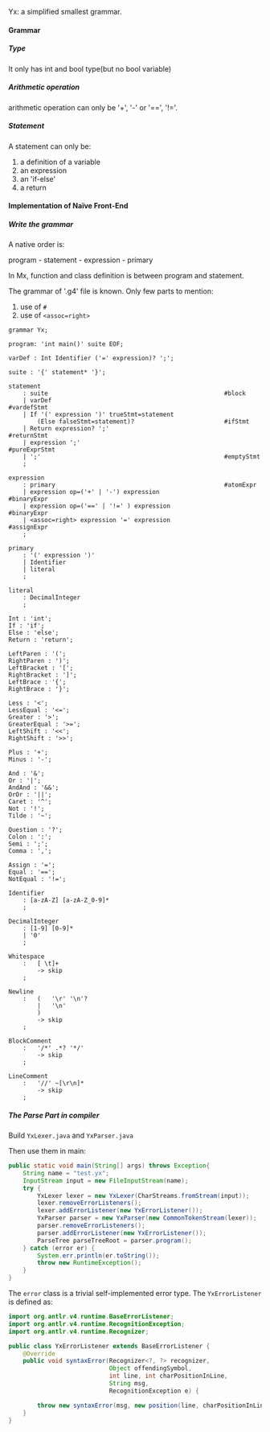Yx: a simplified smallest grammar. 

#### Grammar

##### Type

It only has int and bool type(but no bool variable)

##### Arithmetic operation

arithmetic operation can only be '+', '-' or '==', '!='. 

##### Statement

A statement can only be:

1. a definition of a variable
2. an expression
3. an 'if-else' 
4. a return

#### Implementation of Naïve Front-End

##### Write the grammar

A native order is: 

program - statement - expression - primary

In Mx, function and class definition is between program and statement. 

The grammar of '.g4' file is known. Only few parts to mention:

1. use of ```#```
2. use of ```<assoc=right>```

```Antlr4
grammar Yx;

program: 'int main()' suite EOF;

varDef : Int Identifier ('=' expression)? ';';

suite : '{' statement* '}';

statement
    : suite                                                 #block
    | varDef                                                #vardefStmt
    | If '(' expression ')' trueStmt=statement 
        (Else falseStmt=statement)?                         #ifStmt
    | Return expression? ';'                                #returnStmt
    | expression ';'                                        #pureExprStmt
    | ';'                                                   #emptyStmt
    ;

expression
    : primary                                               #atomExpr
    | expression op=('+' | '-') expression                  #binaryExpr
    | expression op=('==' | '!=' ) expression               #binaryExpr
    | <assoc=right> expression '=' expression               #assignExpr
    ;

primary
    : '(' expression ')'
    | Identifier 
    | literal 
    ;

literal
    : DecimalInteger
    ;

Int : 'int';
If : 'if';
Else : 'else';
Return : 'return';

LeftParen : '(';
RightParen : ')';
LeftBracket : '[';
RightBracket : ']';
LeftBrace : '{';
RightBrace : '}';

Less : '<';
LessEqual : '<=';
Greater : '>';
GreaterEqual : '>=';
LeftShift : '<<';
RightShift : '>>';

Plus : '+';
Minus : '-';

And : '&';
Or : '|';
AndAnd : '&&';
OrOr : '||';
Caret : '^';
Not : '!';
Tilde : '~';

Question : '?';
Colon : ':';
Semi : ';';
Comma : ',';

Assign : '=';
Equal : '==';
NotEqual : '!=';

Identifier
    : [a-zA-Z] [a-zA-Z_0-9]*
    ;

DecimalInteger
    : [1-9] [0-9]*
    | '0'
    ;

Whitespace
    :   [ \t]+
        -> skip
    ;

Newline
    :   (   '\r' '\n'?
        |   '\n'
        )
        -> skip
    ;

BlockComment
    :   '/*' .*? '*/'
        -> skip
    ;

LineComment
    :   '//' ~[\r\n]*
        -> skip
    ;
```

##### The Parse Part in compiler

Build ```YxLexer.java``` and ```YxParser.java```

Then use them in main: 

```java
public static void main(String[] args) throws Exception{
	String name = "test.yx";
    InputStream input = new FileInputStream(name);
    try {
        YxLexer lexer = new YxLexer(CharStreams.fromStream(input));
        lexer.removeErrorListeners();
        lexer.addErrorListener(new YxErrorListener());
        YxParser parser = new YxParser(new CommonTokenStream(lexer));
        parser.removeErrorListeners();
        parser.addErrorListener(new YxErrorListener());
        ParseTree parseTreeRoot = parser.program();
    } catch (error er) {
        System.err.println(er.toString());
        throw new RuntimeException();
    }
}
```

The ```error``` class is a trivial self-implemented error type. The ```YxErrorListener``` is defined as: 

```java
import org.antlr.v4.runtime.BaseErrorListener;
import org.antlr.v4.runtime.RecognitionException;
import org.antlr.v4.runtime.Recognizer;

public class YxErrorListener extends BaseErrorListener {
    @Override
    public void syntaxError(Recognizer<?, ?> recognizer,
                            Object offendingSymbol,
                            int line, int charPositionInLine,
                            String msg,
                            RecognitionException e) {

        throw new syntaxError(msg, new position(line, charPositionInLine));
    }
}
```
